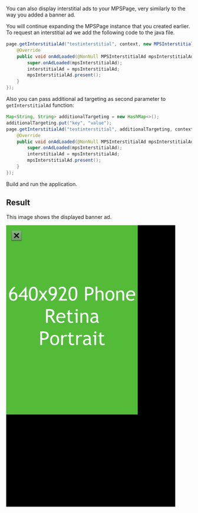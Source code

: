 You can also display interstitial ads to your MPSPage, very similarly to the way you added a banner ad.

You will continue expanding the MPSPage instance that you created earlier. To request an interstitial ad we add the following code to the java file.

```java
page.getInterstitialAd("testinterstitial", context, new MPSInterstitialAdListener() {
    @Override
    public void onAdLoaded(@NonNull MPSInterstitialAd mpsInterstitialAd) {
        super.onAdLoaded(mpsInterstitialAd);
        interstitialAd = mpsInterstitialAd;
        mpsInterstitialAd.present();
    }
});
```

Also you can pass additional ad targeting as second parameter to `getInterstitialAd` function:

```java
Map<String, String> additionalTargeting = new HashMap<>();
additionalTargeting.put("key", "value");
page.getInterstitialAd("testinterstitial", additionalTargeting, context, new MPSInterstitialAdListener() {
    @Override
    public void onAdLoaded(@NonNull MPSInterstitialAd mpsInterstitialAd) {
        super.onAdLoaded(mpsInterstitialAd);
        interstitialAd = mpsInterstitialAd;
        mpsInterstitialAd.present();
    }
});
```

Build and run the application.

## Result

This image shows the displayed banner ad.

![Interstitial Ad](/images/interstitial.png)
